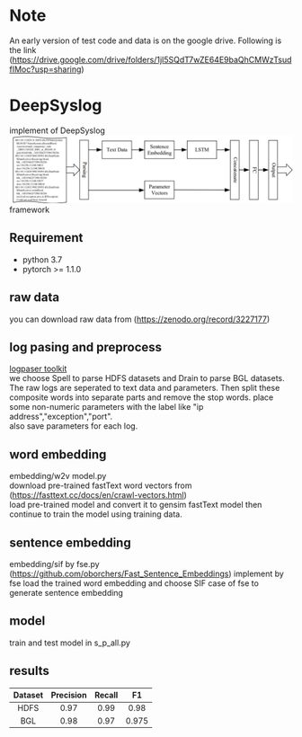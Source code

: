 # Note
An early version of test code and data is on the google drive. Following is the link (https://drive.google.com/drive/folders/1jI5SQdT7wZE64E9baQhCMWzTsudfIMoc?usp=sharing)  
# DeepSyslog
implement of DeepSyslog  
![Framework](framework.png)
framework
## Requirement

- python 3.7
- pytorch >= 1.1.0
## raw data
you can download raw data from (https://zenodo.org/record/3227177)

## log pasing and preprocess  
[logpaser toolkit](https://github.com/logpai/logparser)  
we choose Spell to parse HDFS datasets and Drain to parse BGL datasets.  
The raw logs are seperated to text data and parameters. Then split these composite words into separate parts and remove the stop words. 
place some non-numeric parameters with the label like "ip address","exception","port".  
also save parameters for each log.  


## word embedding  
embedding/w2v model.py  
download pre-trained fastText word vectors from (https://fasttext.cc/docs/en/crawl-vectors.html)  
load pre-trained model and convert it to gensim fastText model then continue to train the model using training data.  


## sentence embedding  
embedding/sif by fse.py  
(https://github.com/oborchers/Fast_Sentence_Embeddings)
implement by fse
load the trained word embedding and choose SIF case of fse to generate sentence embedding
   
 ## model
train and test model in s_p_all.py

## results

| **Dataset** | **Precision** | **Recall** | **F1** |
| :----:|:----:|:----:|:----:|
|HDFS|0.97 | 0.99 | 0.98 |
|BGL |0.98 |0.97 |0.975 |

